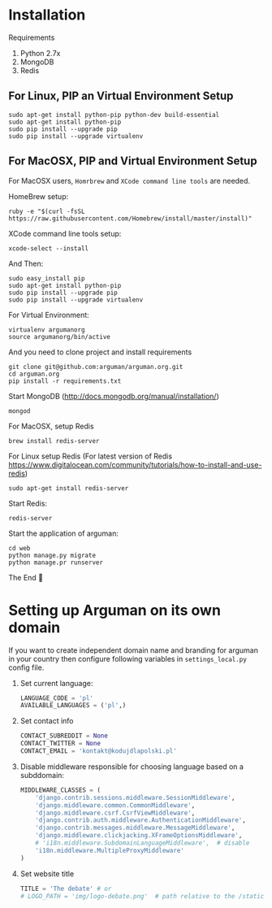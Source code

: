 Installation
==================

Requirements

1. Python 2.7x
2. MongoDB
3. Redis

## For Linux, PIP an Virtual Environment Setup

    sudo apt-get install python-pip python-dev build-essential
    sudo apt-get install python-pip
    sudo pip install --upgrade pip
    sudo pip install --upgrade virtualenv

## For MacOSX, PIP and Virtual Environment Setup

For MacOSX users, `Homrbrew` and `XCode command line tools` are needed.

HomeBrew setup:

    ruby -e "$(curl -fsSL https://raw.githubusercontent.com/Homebrew/install/master/install)"

XCode command line tools setup:

    xcode-select --install

And Then:

    sudo easy_install pip
    sudo apt-get install python-pip
    sudo pip install --upgrade pip
    sudo pip install --upgrade virtualenv

For Virtual Environment:

    virtualenv argumanorg
    source argumanorg/bin/active

And you need to clone project and install requirements

    git clone git@github.com:arguman/arguman.org.git
    cd arguman.org
    pip install -r requirements.txt

Start MongoDB (http://docs.mongodb.org/manual/installation/)

    mongod

For MacOSX, setup Redis

    brew install redis-server

For Linux setup Redis (For latest version of Redis https://www.digitalocean.com/community/tutorials/how-to-install-and-use-redis)

    sudo apt-get install redis-server

Start Redis:

    redis-server

Start the application of arguman:

    cd web
    python manage.py migrate
    python manage.pr runserver


The End
:tada:

# Setting up Arguman on its own domain

If you want to create independent domain name and branding for arguman in your country 
then configure following variables in `settings_local.py` config file.

1. Set current language:
    ```python
    LANGUAGE_CODE = 'pl'
    AVAILABLE_LANGUAGES = ('pl',)
    ```
1. Set contact info
    ```python
    CONTACT_SUBREDDIT = None
    CONTACT_TWITTER = None
    CONTACT_EMAIL = 'kontakt@kodujdlapolski.pl' 
    ``` 
2. Disable middleware responsible for choosing language based on a subddomain:
    ```python
    MIDDLEWARE_CLASSES = (
        'django.contrib.sessions.middleware.SessionMiddleware',
        'django.middleware.common.CommonMiddleware',
        'django.middleware.csrf.CsrfViewMiddleware',
        'django.contrib.auth.middleware.AuthenticationMiddleware',
        'django.contrib.messages.middleware.MessageMiddleware',
        'django.middleware.clickjacking.XFrameOptionsMiddleware',
        # 'i18n.middleware.SubdomainLanguageMiddleware',  # disable
        'i18n.middleware.MultipleProxyMiddleware'
    )
    ```
2. Set website title
    ```python
    TITLE = 'The debate' # or
    # LOGO_PATH = 'img/logo-debate.png'  # path relative to the /static/ directory; if no logo is defined then TITLE is used
    ```